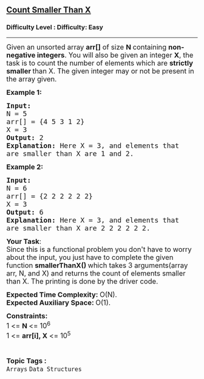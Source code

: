 <h2><a href="https://www.geeksforgeeks.org/problems/count-smaller-than-x/1?track=DS-Python-Arrays&batchId=273">Count Smaller Than X</a></h2><h3>Difficulty Level : Difficulty: Easy</h3><hr><div class="problems_problem_content__Xm_eO"><p><span style="font-size:18px">Given an unsorted array <strong>arr[]</strong> of size <strong>N </strong>containing <strong>non-negative integers</strong>. You will also be given an integer <strong>X</strong>, the task is to count the number of elements which are <strong>strictly smaller </strong>than&nbsp;X. The given integer may or not be present in the array given.</span></p>

<p><span style="font-size:18px"><strong>Example 1:</strong></span></p>

<pre><span style="font-size:18px"><strong>Input:
</strong>N = 5
arr[] = {4 5 3 1 2}
X = 3
<strong>Output: </strong>2<strong>
Explanation: </strong>Here X = 3, and elements that
are smaller than X are 1 and 2.</span>
</pre>

<p><span style="font-size:18px"><strong>Example 2:</strong></span></p>

<pre><span style="font-size:18px"><strong>Input:
</strong>N = 6
arr[] = {2 2 2 2 2 2}
X = 3
<strong>Output: </strong>6<strong>
Explanation: </strong>Here X = 3, and elements that
are smaller than X are 2 2 2 2 2 2.</span></pre>

<p><span style="font-size:18px"><strong>Your Task</strong>:<br>
Since this is a functional problem you don't have to worry about the input, you just have to complete the given function <strong>smallerThanX() </strong>which takes 3 arguments(array arr, N, and X) and returns the count of elements smaller than X. The printing is done by the driver code.</span></p>

<p><span style="font-size:18px"><strong>Expected Time Complexity:&nbsp;</strong>O(N).<br>
<strong>Expected Auxiliary Space:&nbsp;</strong>O(1).</span></p>

<p><span style="font-size:18px"><strong>Constraints:</strong><br>
1 &lt;= <strong>N </strong>&lt;= 10<sup>6</sup><br>
1 &lt;= <strong>arr[i], X</strong> &lt;= 10<sup>5&nbsp;&nbsp;</sup></span></p>
</div><br><p><span style=font-size:18px><strong>Topic Tags : </strong><br><code>Arrays</code>&nbsp;<code>Data Structures</code>&nbsp;